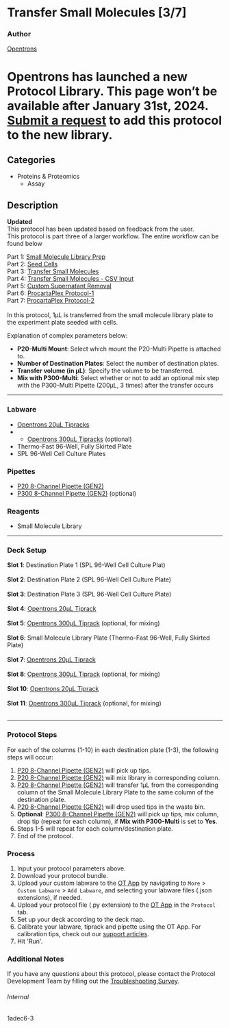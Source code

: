 # Transfer Small Molecules [3/7]

### Author
[Opentrons](https://opentrons.com/)


# Opentrons has launched a new Protocol Library. This page won’t be available after January 31st, 2024. [Submit a request](https://docs.google.com/forms/d/e/1FAIpQLSdYYp9QCKow4nn0KlCVsMS3HX0eJ0N9O7-erajKvcpT0lWbSg/viewform) to add this protocol to the new library.

## Categories
* Proteins & Proteomics
	* Assay

## Description
**Updated**</br>
This protocol has been updated based on feedback from the user.
</br>
This protocol is part three of a larger workflow. The entire workflow can be found below</br>

Part 1: [Small Molecule Library Prep](./1adec6)</br>
Part 2: [Seed Cells](./1adec6-2)</br>
Part 3: [Transfer Small Molecules](./1adec6-3)</br>
Part 4: [Transfer Small Molecules - CSV Input](./1adec6-4)</br>
Part 5: [Custom Supernatant Removal](./1adec6-5)</br>
Part 6: [ProcartaPlex Protocol-1](./1adec6-6)</br>
Part 7: [ProcartaPlex Protocol-2](./1adec6-7)</br>
</br>
In this protocol, 1µL is transferred from the small molecule library plate to the experiment plate seeded with cells.

Explanation of complex parameters below:
* **P20-Multi Mount**: Select which mount the P20-Multi Pipette is attached to.
* **Number of Destination Plates**: Select the number of destination plates.
* **Transfer volume (in µL)**: Specify the volume to be transferred.
* **Mix with P300-Multi**: Select whether or not to add an optional mix step with the P300-Multi Pipette (200µL, 3 times) after the transfer occurs

---

### Labware
* [Opentrons 20µL Tipracks](https://shop.opentrons.com/collections/opentrons-tips/products/opentrons-20ul-tips)
* * [Opentrons 300µL Tipracks](https://shop.opentrons.com/collections/opentrons-tips/products/opentrons-300ul-tips) (optional)
* Thermo-Fast 96-Well, Fully Skirted Plate
* SPL 96-Well Cell Culture Plates

### Pipettes
* [P20 8-Channel Pipette (GEN2)](https://shop.opentrons.com/collections/ot-2-pipettes/products/8-channel-electronic-pipette)
* [P300 8-Channel Pipette (GEN2)](https://shop.opentrons.com/collections/ot-2-pipettes/products/8-channel-electronic-pipette) (optional)

### Reagents
* Small Molecule Library

---

### Deck Setup
**Slot 1**: Destination Plate 1 (SPL 96-Well Cell Culture Plat)</br>
</br>
**Slot 2**: Destination Plate 2 (SPL 96-Well Cell Culture Plate)</br>
</br>
**Slot 3**: Destination Plate 3 (SPL 96-Well Cell Culture Plate)</br>
</br>
**Slot 4**: [Opentrons 20µL Tiprack](https://shop.opentrons.com/collections/opentrons-tips/products/opentrons-20ul-tips)</br>
</br>
**Slot 5**: [Opentrons 300µL Tiprack](https://shop.opentrons.com/collections/opentrons-tips/products/opentrons-300ul-tips) (optional, for mixing)</br>
</br>
**Slot 6**: Small Molecule Library Plate (Thermo-Fast 96-Well, Fully Skirted Plate)</br>
</br>
**Slot 7**: [Opentrons 20µL Tiprack](https://shop.opentrons.com/collections/opentrons-tips/products/opentrons-20ul-tips)</br>
</br>
**Slot 8**: [Opentrons 300µL Tiprack](https://shop.opentrons.com/collections/opentrons-tips/products/opentrons-300ul-tips) (optional, for mixing)</br>
</br>
**Slot 10**: [Opentrons 20µL Tiprack](https://shop.opentrons.com/collections/opentrons-tips/products/opentrons-20ul-tips)</br>
</br>
**Slot 11**: [Opentrons 300µL Tiprack](https://shop.opentrons.com/collections/opentrons-tips/products/opentrons-300ul-tips) (optional, for mixing)</br>
</br>


---

### Protocol Steps
For each of the columns (1-10) in each destination plate (1-3), the following steps will occur:
1. [P20 8-Channel Pipette (GEN2)](https://shop.opentrons.com/collections/ot-2-pipettes/products/8-channel-electronic-pipette) will pick up tips.
2. [P20 8-Channel Pipette (GEN2)](https://shop.opentrons.com/collections/ot-2-pipettes/products/8-channel-electronic-pipette) will mix library in corresponding column.
3. [P20 8-Channel Pipette (GEN2)](https://shop.opentrons.com/collections/ot-2-pipettes/products/8-channel-electronic-pipette) will transfer 1µL from the corresponding column of the Small Molecule Library Plate to the same column of the destination plate.
4. [P20 8-Channel Pipette (GEN2)](https://shop.opentrons.com/collections/ot-2-pipettes/products/8-channel-electronic-pipette) will drop used tips in the waste bin.
5. **Optional**: [P300 8-Channel Pipette (GEN2)](https://shop.opentrons.com/collections/ot-2-pipettes/products/8-channel-electronic-pipette) will pick up tips, mix column, drop tip (repeat for each column), if **Mix with P300-Multi** is set to **Yes**.
6. Steps 1-5 will repeat for each column/destination plate.
7. End of the protocol.

### Process
1. Input your protocol parameters above.
2. Download your protocol bundle.
3. Upload your custom labware to the [OT App](https://opentrons.com/ot-app) by navigating to `More` > `Custom Labware` > `Add Labware`, and selecting your labware files (.json extensions), if needed.
4. Upload your protocol file (.py extension) to the [OT App](https://opentrons.com/ot-app) in the `Protocol` tab.
5. Set up your deck according to the deck map.
6. Calibrate your labware, tiprack and pipette using the OT App. For calibration tips, check out our [support articles](https://support.opentrons.com/en/collections/1559720-guide-for-getting-started-with-the-ot-2).
7. Hit 'Run'.

### Additional Notes
If you have any questions about this protocol, please contact the Protocol Development Team by filling out the [Troubleshooting Survey](https://protocol-troubleshooting.paperform.co/).

###### Internal
1adec6-3
